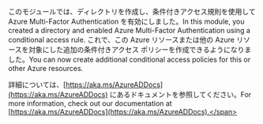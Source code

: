 <span data-ttu-id="a1f4f-101">このモジュールでは、ディレクトリを作成し、条件付きアクセス規則を使用して Azure Multi-Factor Authentication を有効にしました。</span><span class="sxs-lookup"><span data-stu-id="a1f4f-101">In this module, you created a directory and enabled Azure Multi-Factor Authentication using a conditional access rule.</span></span> <span data-ttu-id="a1f4f-102">これで、この Azure リソースまたは他の Azure リソースを対象にした追加の条件付きアクセス ポリシーを作成できるようになりました。</span><span class="sxs-lookup"><span data-stu-id="a1f4f-102">You can now create additional conditional access policies for this or other Azure resources.</span></span>

<span data-ttu-id="a1f4f-103">詳細については、[https://aka.ms/AzureADDocs](https://aka.ms/AzureADDocs) にあるドキュメントを参照してください。</span><span class="sxs-lookup"><span data-stu-id="a1f4f-103">For more information, check out our documentation at [https://aka.ms/AzureADDocs](https://aka.ms/AzureADDocs).</span></span>
